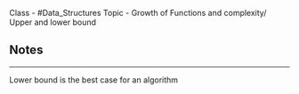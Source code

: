 Class - #Data_Structures
Topic - Growth of Functions and complexity/ Upper and lower bound

## Notes 
---
Lower bound is the best case for an algorithm
